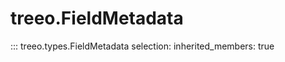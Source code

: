 
# treeo.FieldMetadata

::: treeo.types.FieldMetadata
    selection:
        inherited_members: true